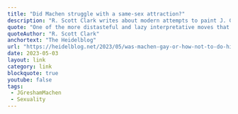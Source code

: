 ```yaml
---
title: "Did Machen struggle with a same-sex attraction?"
description: "R. Scott Clark writes about modern attempts to paint J. Gresham Machen as same-sex attracted."
quote: "One of the more distasteful and lazy interpretative moves that scholars have made, in our sexually libertine age, is to anachronistically sexualize earlier expressions of masculine affection as sexual. Among Reformed figures it has been done to Theodore Beza, and now Machen’s expressions of affection for male friends has been sexualized. As difficult as it may be to believe now, in our hyper-sexualized age, there was a time not very long ago when men expressed affection for other men without the thought or hint of sexual attraction."
quoteAuthor: "R. Scott Clark"
anchortext: "The Heidelblog"
url: "https://heidelblog.net/2023/05/was-machen-gay-or-how-not-to-do-history/"
date: 2023-05-03
layout: link
category: link
blockquote: true
youtube: false
tags:
 - JGreshamMachen
 - Sexuality
---
```


